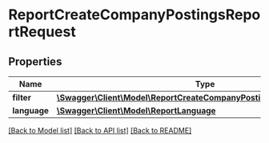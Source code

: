 # ReportCreateCompanyPostingsReportRequest

## Properties
Name | Type | Description | Notes
------------ | ------------- | ------------- | -------------
**filter** | [**\Swagger\Client\Model\ReportCreateCompanyPostingsReportRequestFilter**](ReportCreateCompanyPostingsReportRequestFilter.md) |  | [optional] 
**language** | [**\Swagger\Client\Model\ReportLanguage**](ReportLanguage.md) |  | [optional] 

[[Back to Model list]](../README.md#documentation-for-models) [[Back to API list]](../README.md#documentation-for-api-endpoints) [[Back to README]](../README.md)


